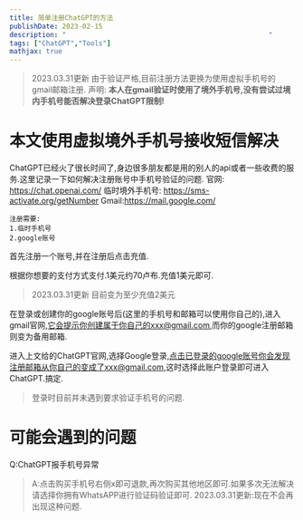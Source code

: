 ```yaml
---
title: 简单注册ChatGPT的方法
publishDate: 2023-02-15
description: "                                                  "
tags: ["ChatGPT","Tools"]
mathjax: true
---
```


> 2023.03.31更新
> 由于验证严格,目前注册方法更换为使用虚拟手机号的gmail邮箱注册.
> 声明:
> **本人在gmail验证时使用了境外手机号,没有尝试过境内手机号能否解决登录ChatGPT限制!**

# 本文使用虚拟境外手机号接收短信解决
ChatGPT已经火了很长时间了,身边很多朋友都是用的别人的api或者一些收费的服务.这里记录一下如何解决注册账号中手机号验证的问题.
官网: https://chat.openai.com/
临时境外手机号: https://sms-activate.org/getNumber
Gmail:https://mail.google.com/
```
注册需要:
1.临时手机号
2.google账号
```
首先注册一个账号,并在注册后点击充值.

根据你想要的支付方式支付.1美元约70卢布.充值1美元即可.
> 2023.03.31更新 目前变为至少充值2美元

在登录或创建你的google账号后(这里的手机号和邮箱可以使用你自己的),进入gmail官网,它会提示你创建属于你自己的xxx@gmail.com,而你的google注册邮箱则变为备用邮箱.

进入上文给的ChatGPT官网,选择Google登录,点击已登录的google账号你会发现注册邮箱从你自己的变成了xxx@gmail.com,这时选择此账户登录即可进入ChatGPT.搞定.

> 登录时目前并未遇到要求验证手机号的问题.



# 可能会遇到的问题

Q:ChatGPT报手机号异常
> A:点击购买手机号右侧x即可退款,再次购买其他地区即可.如果多次无法解决请选择你拥有WhatsAPP进行验证码验证即可.
> 2023.03.31更新:现在不会再出现这种问题.
